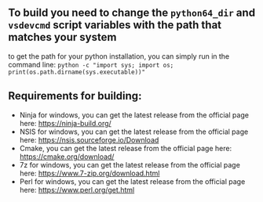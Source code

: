 ## To build you need to change the `python64_dir` and `vsdevcmd` script variables with the path that matches your system

to get the path for your python installation, you can simply run in the command line: `python -c "import sys; import os; print(os.path.dirname(sys.executable))"`

## Requirements for building:
  * Ninja for windows, you can get the latest release from the official page here: https://ninja-build.org/
  * NSIS for windows, you can get the latest release from the official page here: https://nsis.sourceforge.io/Download
  * Cmake, you can get the latest release from the official page here: https://cmake.org/download/
  * 7z for windows, you can get the latest release from the official page here: https://www.7-zip.org/download.html
  * Perl for windows, you can get the latest release from the official page here: https://www.perl.org/get.html
